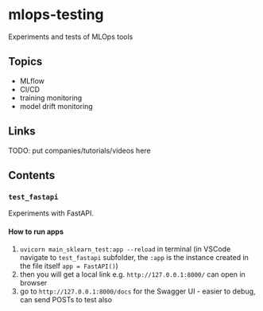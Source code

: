# mlops-testing

Experiments and tests of MLOps tools

## Topics

- MLflow
- CI/CD
- training monitoring
- model drift monitoring

## Links

TODO: put companies/tutorials/videos here

## Contents

### `test_fastapi`

Experiments with FastAPI.

#### How to run apps

1. `uvicorn main_sklearn_test:app --reload` in terminal (in VSCode navigate to `test_fastapi` subfolder, the `:app` is the instance created in the file itself `app = FastAPI()`)
2. then you will get a local link e.g. `http://127.0.0.1:8000/` can open in browser
3. go to `http://127.0.0.1:8000/docs` for the Swagger UI - easier to debug, can send POSTs to test also
